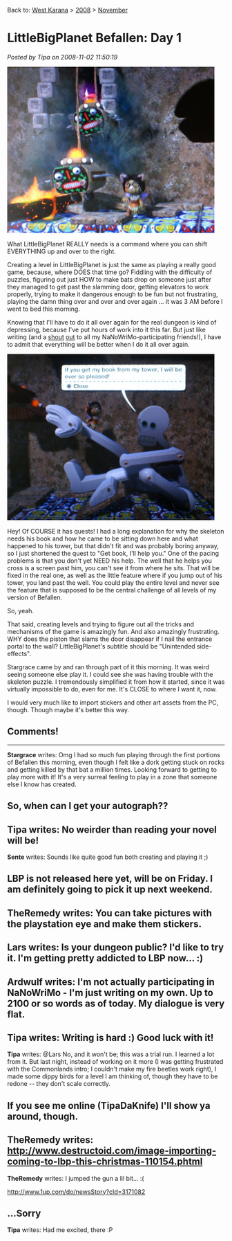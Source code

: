 Back to: [West Karana](/posts/westkarana.md) > [2008](/posts/2008/westkarana.md) > [November](./westkarana.md)
# LittleBigPlanet Befallen: Day 1

*Posted by Tipa on 2008-11-02 11:50:19*

![](../../../uploads/2008/11/stp61419.jpg "stp61419")

What LittleBigPlanet REALLY needs is a command where you can shift EVERYTHING up and over to the right.

Creating a level in LittleBigPlanet is just the same as playing a really good game, because, where DOES that time go? Fiddling with the difficulty of puzzles, figuring out just HOW to make bats drop on someone just after they managed to get past the slamming door, getting elevators to work properly, trying to make it dangerous enough to be fun but not frustrating, playing the damn thing over and over and over again ... it was 3 AM before I went to bed this morning.

Knowing that I'll have to do it all over again for the real dungeon is kind of depressing, because I've put hours of work into it this far. But just like writing (and a [shout](http://mmoquests.com) [out](http://ardwulfslair.wordpress.com/2008/10/30/a-new-project/) to all my NaNoWriMo-participating friends!), I have to admit that everything will be better when I do it all over again.

![](../../../uploads/2008/11/stp61420.jpg "stp61420")

Hey! Of COURSE it has quests! I had a long explanation for why the skeleton needs his book and how he came to be sitting down here and what happened to his tower, but that didn't fit and was probably boring anyway, so I just shortened the quest to "Get book, I'll help you." One of the pacing problems is that you don't yet NEED his help. The well that he helps you cross is a screen past him, you can't see it from where he sits. That will be fixed in the real one, as well as the little feature where if you jump out of his tower, you land past the well. You could play the entire level and never see the feature that is supposed to be the central challenge of all levels of my version of Befallen.

So, yeah.

That said, creating levels and trying to figure out all the tricks and mechanisms of the game is amazingly fun. And also amazingly frustrating. WHY does the piston that slams the door disappear if I nail the entrance portal to the wall? LittleBigPlanet's subtitle should be "Unintended side-effects".

Stargrace came by and ran through part of it this morning. It was weird seeing someone else play it. I could see she was having trouble with the skeleton puzzle. I tremendously simplified it from how it started, since it was virtually impossible to do, even for me. It's CLOSE to where I want it, now.

I would very much like to import stickers and other art assets from the PC, though. Though maybe it's better this way.

## Comments!
---
**Stargrace** writes: Omg I had so much fun playing through the first portions of Befallen this morning, even though I felt like a dork getting stuck on rocks and getting killed by that bat a million times. Looking forward to getting to play more with it! It's a very surreal feeling to play in a zone that someone else I know has created. 

So, when can I get your autograph??
---
**Tipa** writes: No weirder than reading your novel will be!
---
**Sente** writes: Sounds like quite good fun both creating and playing it ;)

LBP is not released here yet, will be on Friday. I am definitely going to pick it up next weekend.
---
**TheRemedy** writes: You can take pictures with the playstation eye and make them stickers.
---
**Lars** writes: Is your dungeon public? I'd like to try it. I'm getting pretty addicted to LBP now... :)
---
**Ardwulf** writes: I'm not actually participating in NaNoWriMo - I'm just writing on my own. Up to 2100 or so words as of today. My dialogue is very flat.
---
**Tipa** writes: Writing is hard :) Good luck with it!
---
**Tipa** writes: @Lars No, and it won't be; this was a trial run. I learned a lot from it. But last night, instead of working on it more (I was getting frustrated with the Commonlands intro; I couldn't make my fire beetles work right), I made some dippy birds for a level I am thinking of, though they have to be redone -- they don't scale correctly.

If you see me online (TipaDaKnife) I'll show ya around, though.
---
**TheRemedy** writes: http://www.destructoid.com/image-importing-coming-to-lbp-this-christmas-110154.phtml
---
**TheRemedy** writes: I jumped the gun a lil bit... :(

http://www.1up.com/do/newsStory?cId=3171082

...Sorry
---
**Tipa** writes: Had me excited, there :P
